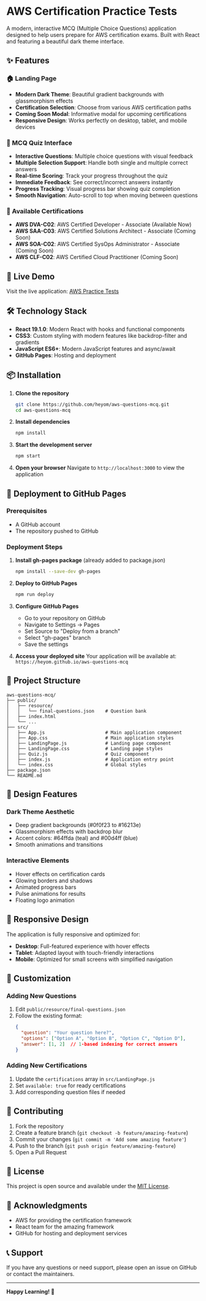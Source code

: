 # AWS Certification Practice Tests

A modern, interactive MCQ (Multiple Choice Questions) application designed to help users prepare for AWS certification exams. Built with React and featuring a beautiful dark theme interface.

## ✨ Features

### 🏠 Landing Page
- **Modern Dark Theme**: Beautiful gradient backgrounds with glassmorphism effects
- **Certification Selection**: Choose from various AWS certification paths
- **Coming Soon Modal**: Informative modal for upcoming certifications
- **Responsive Design**: Works perfectly on desktop, tablet, and mobile devices

### 🧠 MCQ Quiz Interface
- **Interactive Questions**: Multiple choice questions with visual feedback
- **Multiple Selection Support**: Handle both single and multiple correct answers
- **Real-time Scoring**: Track your progress throughout the quiz
- **Immediate Feedback**: See correct/incorrect answers instantly
- **Progress Tracking**: Visual progress bar showing quiz completion
- **Smooth Navigation**: Auto-scroll to top when moving between questions

### 🎯 Available Certifications
- **AWS DVA-C02**: AWS Certified Developer - Associate (Available Now)
- **AWS SAA-C03**: AWS Certified Solutions Architect - Associate (Coming Soon)
- **AWS SOA-C02**: AWS Certified SysOps Administrator - Associate (Coming Soon)
- **AWS CLF-C02**: AWS Certified Cloud Practitioner (Coming Soon)

## 🚀 Live Demo

Visit the live application: [AWS Practice Tests](https://heyom.github.io/aws-questions-mcq)

## 🛠️ Technology Stack

- **React 19.1.0**: Modern React with hooks and functional components
- **CSS3**: Custom styling with modern features like backdrop-filter and gradients
- **JavaScript ES6+**: Modern JavaScript features and async/await
- **GitHub Pages**: Hosting and deployment

## 📦 Installation

1. **Clone the repository**
   ```bash
   git clone https://github.com/heyom/aws-questions-mcq.git
   cd aws-questions-mcq
   ```

2. **Install dependencies**
   ```bash
   npm install
   ```

3. **Start the development server**
   ```bash
   npm start
   ```

4. **Open your browser**
   Navigate to `http://localhost:3000` to view the application

## 🚀 Deployment to GitHub Pages

### Prerequisites
- A GitHub account
- The repository pushed to GitHub

### Deployment Steps

1. **Install gh-pages package** (already added to package.json)
   ```bash
   npm install --save-dev gh-pages
   ```

2. **Deploy to GitHub Pages**
   ```bash
   npm run deploy
   ```

3. **Configure GitHub Pages**
   - Go to your repository on GitHub
   - Navigate to Settings → Pages
   - Set Source to "Deploy from a branch"
   - Select "gh-pages" branch
   - Save the settings

4. **Access your deployed site**
   Your application will be available at: `https://heyom.github.io/aws-questions-mcq`

## 📁 Project Structure

```
aws-questions-mcq/
├── public/
│   ├── resource/
│   │   └── final-questions.json    # Question bank
│   ├── index.html
│   └── ...
├── src/
│   ├── App.js                      # Main application component
│   ├── App.css                     # Main application styles
│   ├── LandingPage.js              # Landing page component
│   ├── LandingPage.css             # Landing page styles
│   ├── Quiz.js                     # Quiz component
│   ├── index.js                    # Application entry point
│   └── index.css                   # Global styles
├── package.json
└── README.md
```

## 🎨 Design Features

### Dark Theme Aesthetic
- Deep gradient backgrounds (#0f0f23 to #16213e)
- Glassmorphism effects with backdrop blur
- Accent colors: #64ffda (teal) and #00d4ff (blue)
- Smooth animations and transitions

### Interactive Elements
- Hover effects on certification cards
- Glowing borders and shadows
- Animated progress bars
- Pulse animations for results
- Floating logo animation

## 📱 Responsive Design

The application is fully responsive and optimized for:
- **Desktop**: Full-featured experience with hover effects
- **Tablet**: Adapted layout with touch-friendly interactions
- **Mobile**: Optimized for small screens with simplified navigation

## 🔧 Customization

### Adding New Questions
1. Edit `public/resource/final-questions.json`
2. Follow the existing format:
   ```json
   {
     "question": "Your question here?",
     "options": ["Option A", "Option B", "Option C", "Option D"],
     "answer": [1, 2]  // 1-based indexing for correct answers
   }
   ```

### Adding New Certifications
1. Update the `certifications` array in `src/LandingPage.js`
2. Set `available: true` for ready certifications
3. Add corresponding question files if needed

## 🤝 Contributing

1. Fork the repository
2. Create a feature branch (`git checkout -b feature/amazing-feature`)
3. Commit your changes (`git commit -m 'Add some amazing feature'`)
4. Push to the branch (`git push origin feature/amazing-feature`)
5. Open a Pull Request

## 📄 License

This project is open source and available under the [MIT License](LICENSE).

## 🙏 Acknowledgments

- AWS for providing the certification framework
- React team for the amazing framework
- GitHub for hosting and deployment services

## 📞 Support

If you have any questions or need support, please open an issue on GitHub or contact the maintainers.

---

**Happy Learning! 🚀**
